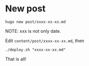 # New post
```
hugo new post/xxxx-xx-xx.md
```
NOTE: xxx is not only date.

Edit `content/post/xxxx-xx-xx.md`, then
```
./deploy.sh "xxxx-xx-xx.md"
```
That is all!

